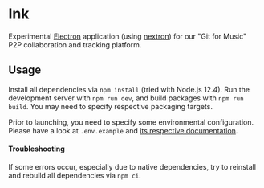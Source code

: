 # Ink

Experimental [Electron](https://electronjs.org/) application (using [nextron](https://github.com/saltyshiomix/nextron)) for our "Git for Music" P2P collaboration and tracking platform.

## Usage

Install all dependencies via `npm install` (tried with Node.js 12.4). Run the development server with `npm run dev`, and build packages with `npm run build`. You may need to specify respective packaging targets.

Prior to launching, you need to specify some environmental configuration. Please have a look at `.env.example` and [its respective documentation](docs/setup.md).

#### Troubleshooting

If some errors occur, especially due to native dependencies, try to reinstall and rebuild all dependencies via `npm ci`.
